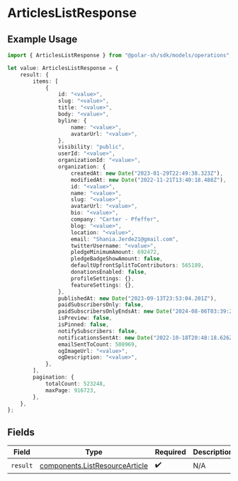 # ArticlesListResponse

## Example Usage

```typescript
import { ArticlesListResponse } from "@polar-sh/sdk/models/operations";

let value: ArticlesListResponse = {
    result: {
        items: [
            {
                id: "<value>",
                slug: "<value>",
                title: "<value>",
                body: "<value>",
                byline: {
                    name: "<value>",
                    avatarUrl: "<value>",
                },
                visibility: "public",
                userId: "<value>",
                organizationId: "<value>",
                organization: {
                    createdAt: new Date("2023-01-29T22:49:38.323Z"),
                    modifiedAt: new Date("2022-11-21T13:40:18.488Z"),
                    id: "<value>",
                    name: "<value>",
                    slug: "<value>",
                    avatarUrl: "<value>",
                    bio: "<value>",
                    company: "Carter - Pfeffer",
                    blog: "<value>",
                    location: "<value>",
                    email: "Shania.Jerde21@gmail.com",
                    twitterUsername: "<value>",
                    pledgeMinimumAmount: 692472,
                    pledgeBadgeShowAmount: false,
                    defaultUpfrontSplitToContributors: 565189,
                    donationsEnabled: false,
                    profileSettings: {},
                    featureSettings: {},
                },
                publishedAt: new Date("2023-09-13T23:53:04.201Z"),
                paidSubscribersOnly: false,
                paidSubscribersOnlyEndsAt: new Date("2024-08-06T03:39:28.235Z"),
                isPreview: false,
                isPinned: false,
                notifySubscribers: false,
                notificationsSentAt: new Date("2022-10-18T20:48:18.626Z"),
                emailSentToCount: 508969,
                ogImageUrl: "<value>",
                ogDescription: "<value>",
            },
        ],
        pagination: {
            totalCount: 523248,
            maxPage: 916723,
        },
    },
};
```

## Fields

| Field                                                                            | Type                                                                             | Required                                                                         | Description                                                                      |
| -------------------------------------------------------------------------------- | -------------------------------------------------------------------------------- | -------------------------------------------------------------------------------- | -------------------------------------------------------------------------------- |
| `result`                                                                         | [components.ListResourceArticle](../../models/components/listresourcearticle.md) | :heavy_check_mark:                                                               | N/A                                                                              |